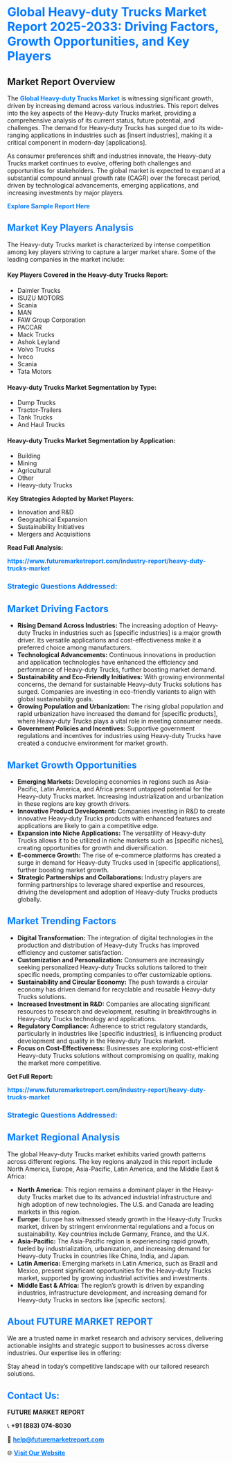 <h1 style="color: #007BFF;">Global Heavy-duty Trucks Market Report 2025-2033: Driving Factors, Growth Opportunities, and Key Players</h1>

<section id="overview">
<h2>Market Report Overview</h2>
<p>The <a href="https://www.futuremarketreport.com/industry-report/heavy-duty-trucks-market" style="color: #007BFF; text-decoration: none;"><strong>Global Heavy-duty Trucks Market</strong></a> is witnessing significant growth, driven by increasing demand across various industries. This report delves into the key aspects of the Heavy-duty Trucks market, providing a comprehensive analysis of its current status, future potential, and challenges. The demand for Heavy-duty Trucks has surged due to its wide-ranging applications in industries such as [insert industries], making it a critical component in modern-day [applications].</p>
<p>As consumer preferences shift and industries innovate, the Heavy-duty Trucks market continues to evolve, offering both challenges and opportunities for stakeholders. The global market is expected to expand at a substantial compound annual growth rate (CAGR) over the forecast period, driven by technological advancements, emerging applications, and increasing investments by major players.</p>
</section>

<section id="overview">
<p><a href="https://www.futuremarketreport.com/request-sample/reportId=124299" style="color: #007BFF; text-decoration: none;"><strong>Explore Sample Report Here</strong></a></p>
</section>

<section id="key-players">
<h2 style="color: #007BFF;">Market Key Players Analysis</h2>
<p>The Heavy-duty Trucks market is characterized by intense competition among key players striving to capture a larger market share. Some of the leading companies in the market include:</p>
<h4>Key Players Covered in the Heavy-duty Trucks Report:</h4>
<ul><li>Daimler Trucks</li><li>ISUZU MOTORS</li><li>Scania</li><li>MAN</li><li>FAW Group Corporation</li><li>PACCAR</li><li>Mack Trucks</li><li>Ashok Leyland</li><li>Volvo Trucks</li><li>Iveco</li><li>Scania</li><li>Tata Motors</li></ul>
<h4>Heavy-duty Trucks Market Segmentation by Type:</h4>
<ul><li>Dump Trucks</li><li>Tractor-Trailers</li><li>Tank Trucks</li><li>And Haul Trucks</li></ul>

<h4>Heavy-duty Trucks Market Segmentation by Application:</h4>
<ul><li>Building</li><li>Mining</li><li>Agricultural</li><li>Other</li><li>Heavy-duty Trucks</li></ul>
<p><strong>Key Strategies Adopted by Market Players:</strong></p>
<ul>
<li>Innovation and R&D</li>
<li>Geographical Expansion</li>
<li>Sustainability Initiatives</li>
<li>Mergers and Acquisitions</li>
</ul>
</section>

<section>
<p><strong>Read Full Analysis: </strong></p><a href="https://www.futuremarketreport.com/industry-report/heavy-duty-trucks-market" style="color: #007BFF; text-decoration: none;"><strong>https://www.futuremarketreport.com/industry-report/heavy-duty-trucks-market</strong></a>
<h3 style="color: #007BFF;">Strategic Questions Addressed:</h3>
</section>

<section id="driving-factors">
<h2 style="color: #007BFF;">Market Driving Factors</h2>
<ul>
<li><strong>Rising Demand Across Industries:</strong> The increasing adoption of Heavy-duty Trucks in industries such as [specific industries] is a major growth driver. Its versatile applications and cost-effectiveness make it a preferred choice among manufacturers.</li>
<li><strong>Technological Advancements:</strong> Continuous innovations in production and application technologies have enhanced the efficiency and performance of Heavy-duty Trucks, further boosting market demand.</li>
<li><strong>Sustainability and Eco-Friendly Initiatives:</strong> With growing environmental concerns, the demand for sustainable Heavy-duty Trucks solutions has surged. Companies are investing in eco-friendly variants to align with global sustainability goals.</li>
<li><strong>Growing Population and Urbanization:</strong> The rising global population and rapid urbanization have increased the demand for [specific products], where Heavy-duty Trucks plays a vital role in meeting consumer needs.</li>
<li><strong>Government Policies and Incentives:</strong> Supportive government regulations and incentives for industries using Heavy-duty Trucks have created a conducive environment for market growth.</li>
</ul>
</section>

<section id="growth-opportunities">
<h2 style="color: #007BFF;">Market Growth Opportunities</h2>
<ul>
<li><strong>Emerging Markets:</strong> Developing economies in regions such as Asia-Pacific, Latin America, and Africa present untapped potential for the Heavy-duty Trucks market. Increasing industrialization and urbanization in these regions are key growth drivers.</li>
<li><strong>Innovative Product Development:</strong> Companies investing in R&D to create innovative Heavy-duty Trucks products with enhanced features and applications are likely to gain a competitive edge.</li>
<li><strong>Expansion into Niche Applications:</strong> The versatility of Heavy-duty Trucks allows it to be utilized in niche markets such as [specific niches], creating opportunities for growth and diversification.</li>
<li><strong>E-commerce Growth:</strong> The rise of e-commerce platforms has created a surge in demand for Heavy-duty Trucks used in [specific applications], further boosting market growth.</li>
<li><strong>Strategic Partnerships and Collaborations:</strong> Industry players are forming partnerships to leverage shared expertise and resources, driving the development and adoption of Heavy-duty Trucks products globally.</li>
</ul>
</section>

<section id="trending-factors">
<h2 style="color: #007BFF;">Market Trending Factors</h2>
<ul>
<li><strong>Digital Transformation:</strong> The integration of digital technologies in the production and distribution of Heavy-duty Trucks has improved efficiency and customer satisfaction.</li>
<li><strong>Customization and Personalization:</strong> Consumers are increasingly seeking personalized Heavy-duty Trucks solutions tailored to their specific needs, prompting companies to offer customizable options.</li>
<li><strong>Sustainability and Circular Economy:</strong> The push towards a circular economy has driven demand for recyclable and reusable Heavy-duty Trucks solutions.</li>
<li><strong>Increased Investment in R&D:</strong> Companies are allocating significant resources to research and development, resulting in breakthroughs in Heavy-duty Trucks technology and applications.</li>
<li><strong>Regulatory Compliance:</strong> Adherence to strict regulatory standards, particularly in industries like [specific industries], is influencing product development and quality in the Heavy-duty Trucks market.</li>
<li><strong>Focus on Cost-Effectiveness:</strong> Businesses are exploring cost-efficient Heavy-duty Trucks solutions without compromising on quality, making the market more competitive.</li>
</ul>
</section>

<section>
<p><strong>Get Full Report: </strong></p><a href="https://www.futuremarketreport.com/industry-report/heavy-duty-trucks-market" style="color: #007BFF; text-decoration: none;"><strong>https://www.futuremarketreport.com/industry-report/heavy-duty-trucks-market</strong></a>
<h3 style="color: #007BFF;">Strategic Questions Addressed:</h3>
</section>


<section id="regional-analysis">
<h2 style="color: #007BFF;">Market Regional Analysis</h2>
<p>The global Heavy-duty Trucks market exhibits varied growth patterns across different regions. The key regions analyzed in this report include North America, Europe, Asia-Pacific, Latin America, and the Middle East & Africa:</p>
<ul>
<li><strong>North America:</strong> This region remains a dominant player in the Heavy-duty Trucks market due to its advanced industrial infrastructure and high adoption of new technologies. The U.S. and Canada are leading markets in this region.</li>
<li><strong>Europe:</strong> Europe has witnessed steady growth in the Heavy-duty Trucks market, driven by stringent environmental regulations and a focus on sustainability. Key countries include Germany, France, and the U.K.</li>
<li><strong>Asia-Pacific:</strong> The Asia-Pacific region is experiencing rapid growth, fueled by industrialization, urbanization, and increasing demand for Heavy-duty Trucks in countries like China, India, and Japan.</li>
<li><strong>Latin America:</strong> Emerging markets in Latin America, such as Brazil and Mexico, present significant opportunities for the Heavy-duty Trucks market, supported by growing industrial activities and investments.</li>
<li><strong>Middle East & Africa:</strong> The region’s growth is driven by expanding industries, infrastructure development, and increasing demand for Heavy-duty Trucks in sectors like [specific sectors].</li>
</ul>
</section>

<footer>
<h2 style="color: #007BFF;">About FUTURE MARKET REPORT</h2>
<p>We are a trusted name in market research and advisory services, delivering actionable insights and strategic support to businesses across diverse industries. Our expertise lies in offering:</p>

<p>Stay ahead in today’s competitive landscape with our tailored research solutions.</p>

<h2 style="color: #007BFF;">Contact Us:</h2>
<p><strong>FUTURE MARKET REPORT</strong></p>
<p>📞 <strong>+91 (883) 074-8030</strong></p>
<p>📧 <strong><a href="mailto:help@futuremarketreport.com" style="color: #007BFF;">help@futuremarketreport.com</a></strong></p>
<p>🌐 <strong><a href="https://www.futuremarketreport.com/" style="color: #007BFF;">Visit Our Website</a></strong></p>
</footer>